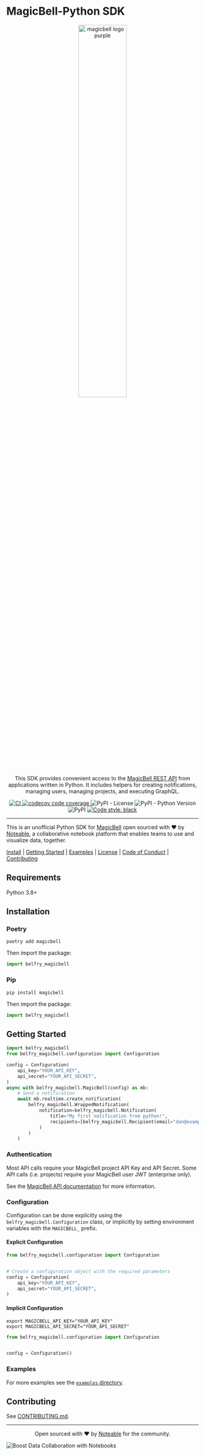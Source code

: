 # MagicBell-Python SDK

<p align="center"><img src="https://assets.noteable.io/github/2022-07-29/MB_logo_Purple_2800x660.png" width="50%" alt="magicbell logo purple"></p>
<p align="center">
This SDK provides convenient access to the <a href="https://belfry_magicbell.com/docs/rest-api/overview">MagicBell REST API</a> from applications written in Python. 
It includes helpers for creating notifications, managing users, managing projects, and executing GraphQL.
</p>
<p align="center">
<a href="https://github.com/noteable-io/magicbell-python-sdk/actions/workflows/ci.yaml">
    <img src="https://github.com/noteable-io/magicbell-python-sdk/actions/workflows/ci.yaml/badge.svg" alt="CI" />
</a>
<a href="https://codecov.io/gh/noteable-io/magicbell-python-sdk" > 
 <img src="https://codecov.io/gh/noteable-io/magicbell-python-sdk/branch/main/graph/badge.svg?token=RGNWOIPWC0" alt="codecov code coverage"/> 
 </a>
<img alt="PyPI - License" src="https://img.shields.io/pypi/l/magicbell" />
<img alt="PyPI - Python Version" src="https://img.shields.io/pypi/pyversions/magicbell" />
<img alt="PyPI" src="https://img.shields.io/pypi/v/magicbell">
<a href="https://github.com/psf/black"><img alt="Code style: black" src="https://img.shields.io/badge/code%20style-black-000000.svg"></a>
</p>

---------

This is an unofficial Python SDK for [MagicBell](https://belfry_magicbell.com) open sourced with ❤️ by <a href="https://noteable.io">Noteable</a>, a collaborative notebook platform that enables teams to use and visualize data, together.

[Install](#installation) | [Getting Started](#getting-started) | [Examples](./examples) | [License](./LICENSE) | [Code of Conduct](./CODE_OF_CONDUCT.md) | [Contributing](./CONTRIBUTING.md)


## Requirements

Python 3.8+

## Installation

### Poetry

```shell
poetry add magicbell
```

Then import the package:

```python
import belfry_magicbell
```

### Pip
```shell
pip install magicbell
```

Then import the package:

```python
import belfry_magicbell
```

## Getting Started

```python
import belfry_magicbell
from belfry_magicbell.configuration import Configuration

config = Configuration(
    api_key="YOUR_API_KEY",
    api_secret="YOUR_API_SECRET",
)
async with belfry_magicbell.MagicBell(config) as mb:
    # Send a notification
    await mb.realtime.create_notification(
        belfry_magicbell.WrappedNotification(
            notification=belfry_magicbell.Notification(
                title="My first notification from python!",
                recipients=[belfry_magicbell.Recipient(email="dan@example.com")],
            )
        )
    )
```

### Authentication

Most API calls require your MagicBell project API Key and API Secret.
Some API calls (i.e. projects) require your MagicBell user JWT (enterprise only).

See the [MagicBell API documentation](https://www.belfry_magicbell.com/docs/rest-api/reference#authentication) for more information.

### Configuration

Configuration can be done explicitly using the `belfry_magicbell.Configuration` class,
or implicitly by setting environment variables with the `MAGICBELL_` prefix.

#### Explicit Configuration

```python
from belfry_magicbell.configuration import Configuration


# Create a configuration object with the required parameters
config = Configuration(
    api_key="YOUR_API_KEY",
    api_secret="YOUR_API_SECRET",
)
```

#### Implicit Configuration

```shell
export MAGICBELL_API_KEY="YOUR_API_KEY"
export MAGICBELL_API_SECRET="YOUR_API_SECRET"
```

```python
from belfry_magicbell.configuration import Configuration


config = Configuration()
```

### Examples

For more examples see the [`examples` directory](./docs/examples).

## Contributing

See [CONTRIBUTING.md](./CONTRIBUTING.md).

-------

<p align="center">Open sourced with ❤️ by <a href="https://noteable.io">Noteable</a> for the community.</p>

<img href="https://pages.noteable.io/private-beta-access" src="https://assets.noteable.io/github/2022-07-29/noteable.png" alt="Boost Data Collaboration with Notebooks">

